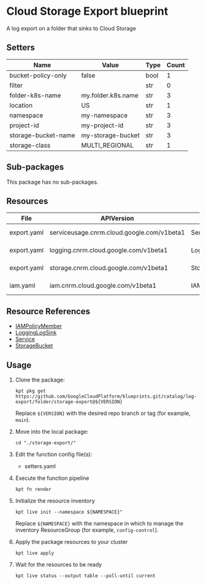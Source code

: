 <!-- BEGINNING OF PRE-COMMIT-BLUEPRINT DOCS HOOK:TITLE -->
# Cloud Storage Export blueprint


<!-- END OF PRE-COMMIT-BLUEPRINT DOCS HOOK:TITLE -->
<!-- BEGINNING OF PRE-COMMIT-BLUEPRINT DOCS HOOK:BODY -->
A log export on a folder that sinks to Cloud Storage

## Setters

|        Name         |       Value        | Type | Count |
|---------------------|--------------------|------|-------|
| bucket-policy-only  | false              | bool |     1 |
| filter              |                    | str  |     0 |
| folder-k8s-name     | my.folder.k8s.name | str  |     3 |
| location            | US                 | str  |     1 |
| namespace           | my-namespace       | str  |     3 |
| project-id          | my-project-id      | str  |     3 |
| storage-bucket-name | my-storage-bucket  | str  |     3 |
| storage-class       | MULTI_REGIONAL     | str  |     1 |

## Sub-packages

This package has no sub-packages.

## Resources

|    File     |                 APIVersion                 |      Kind       |              Name              |  Namespace   |
|-------------|--------------------------------------------|-----------------|--------------------------------|--------------|
| export.yaml | serviceusage.cnrm.cloud.google.com/v1beta1 | Service         | my-project-id-storage          | projects     |
| export.yaml | logging.cnrm.cloud.google.com/v1beta1      | LoggingLogSink  | my.folder.k8s.name-storagesink | my-namespace |
| export.yaml | storage.cnrm.cloud.google.com/v1beta1      | StorageBucket   | my-storage-bucket              | my-namespace |
| iam.yaml    | iam.cnrm.cloud.google.com/v1beta1          | IAMPolicyMember | storage-project-iam-policy     | my-namespace |

## Resource References

- [IAMPolicyMember](https://cloud.google.com/config-connector/docs/reference/resource-docs/iam/iampolicymember)
- [LoggingLogSink](https://cloud.google.com/config-connector/docs/reference/resource-docs/logging/logginglogsink)
- [Service](https://cloud.google.com/config-connector/docs/reference/resource-docs/serviceusage/service)
- [StorageBucket](https://cloud.google.com/config-connector/docs/reference/resource-docs/storage/storagebucket)

## Usage

1.  Clone the package:
    ```shell
    kpt pkg get https://github.com/GoogleCloudPlatform/blueprints.git/catalog/log-export/folder/storage-export@${VERSION}
    ```
    Replace `${VERSION}` with the desired repo branch or tag
    (for example, `main`).

1.  Move into the local package:
    ```shell
    cd "./storage-export/"
    ```

1.  Edit the function config file(s):
    - setters.yaml

1.  Execute the function pipeline
    ```shell
    kpt fn render
    ```

1.  Initialize the resource inventory
    ```shell
    kpt live init --namespace ${NAMESPACE}"
    ```
    Replace `${NAMESPACE}` with the namespace in which to manage
    the inventory ResourceGroup (for example, `config-control`).

1.  Apply the package resources to your cluster
    ```shell
    kpt live apply
    ```

1.  Wait for the resources to be ready
    ```shell
    kpt live status --output table --poll-until current
    ```

<!-- END OF PRE-COMMIT-BLUEPRINT DOCS HOOK:BODY -->
